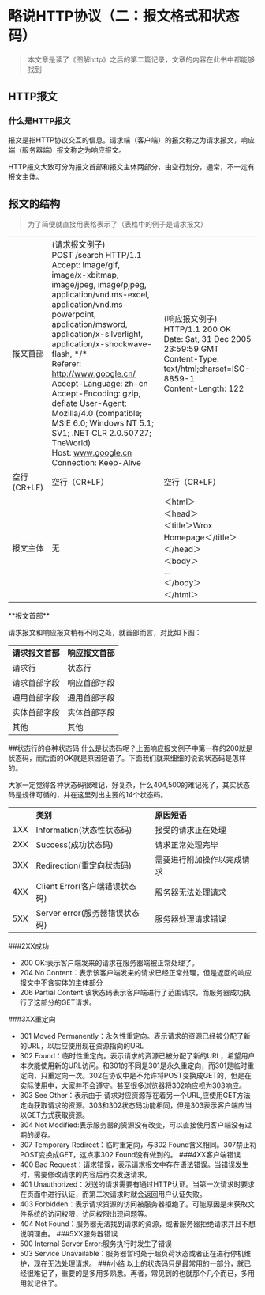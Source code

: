 # 略说HTTP协议（二：报文格式和状态码）
> 本文章是读了《图解http》之后的第二篇记录，文章的内容在此书中都能够找到

## HTTP报文
### 什么是HTTP报文
报文是指HTTP协议交互的信息。请求端（客户端）的报文称之为请求报文，响应端（服务器端）报文称之为响应报文。

HTTP报文大致可分为报文首部和报文主体两部分，由空行划分，通常，不一定有报文主体。

## 报文的结构
> 为了简便就直接用表格表示了（表格中的例子是请求报文）

<table cellspacing="0">
	<tr>
		<td>报文首部</td>
		<td>
			(请求报文例子)<br>
			POST /search HTTP/1.1<br>
			Accept: image/gif, image/x-xbitmap, image/jpeg, image/pjpeg, application/vnd.ms-excel, application/vnd.ms-powerpoint, 
			application/msword, application/x-silverlight, application/x-shockwave-flash, */*  <br>
			Referer: <a href="http://www.google.cn/">http://www.google.cn/</a>  
			Accept-Language: zh-cn  <br>
			Accept-Encoding: gzip, deflate  
			User-Agent: Mozilla/4.0 (compatible; MSIE 6.0; Windows NT 5.1; SV1; .NET CLR 2.0.50727; TheWorld)  <br>
			Host: <a href="http://www.google.cn">www.google.cn</a>  <br>
			Connection: Keep-Alive  
		</td>
		<td>
			(响应报文例子)<br>
			HTTP/1.1 200 OK<br>
			Date: Sat, 31 Dec 2005 23:59:59 GMT<br>
			Content-Type: text/html;charset=ISO-8859-1<br>
			Content-Length: 122
		</td>
	</tr>
	<tr>
		<td>空行(CR+LF)</td>
		<td>空行（CR+LF）</td>
		<td>空行（CR+LF）</td>
	</tr>
	<tr>
		<td>报文主体</td>
		<td>无</td>
		<td>
			＜html＞<br>
			＜head＞<br/>
			＜title＞Wrox Homepage＜/title＞<br>
			＜/head＞<br>
			＜body＞<br>
				...<br>
			＜/body＞<br>
			＜/html＞
		</td>
	</tr>
</table>
**报文首部**

请求报文和响应报文稍有不同之处，就首部而言，对比如下图：

<table cellspacing="0">
	<tr>
		<td><b>请求报文首部</b></td>
		<td><b>响应报文首部 </b></td>	
	</tr>
	<tr>
		<td>请求行</td>
		<td>状态行</td>
	</tr>
	<tr>
		<td>请求首部字段</td>
		<td>响应首部字段</td>
	</tr>
	<tr>
		<td>通用首部字段</td>
		<td>通用首部字段</td>
	</tr>
	<tr>
		<td>实体首部字段</td>
		<td>实体首部字段</td>
	</tr>
	<tr>
		<td>其他</td>
		<td>其他</td>
	</tr>
</table>

##状态行的各种状态码
什么是状态码呢？上面响应报文例子中第一样的200就是状态码，而后面的OK就是原因短语了。下面我们就来细细的说说状态码是怎样的。

大家一定觉得各种状态码很难记，好复杂，什么404,500的难记死了，其实状态码是规律可循的，并在这里列出主要的14个状态码。
<table cellspacing="0">
	<tr>
		<td></td>
		<td><b>类别</b></td>
		<td><b>原因短语</b></td>
	</tr>
	<tr>
		<td>1XX</td>
		<td>Information(状态性状态码)</td>
		<td>接受的请求正在处理</td>
	</tr>
	<tr>
		<td>2XX</td>
		<td>Success(成功状态码)</td>
		<td>请求正常处理完毕</td>
	</tr>
	<tr>
		<td>3XX</td>
		<td>Redirection(重定向状态码)</td>
		<td>需要进行附加操作以完成请求</td>
	</tr>
	<tr>
		<td>4XX</td>
		<td>Client Error(客户端错误状态码)</td>
		<td>服务器无法处理请求</td>
	</tr>
	<tr>
		<td>5XX</td>
		<td>Server error(服务器错误状态码)</td>
		<td>服务器处理请求错误</td>
	</tr>
</table>

###2XX成功
+ 200 OK:表示客户端发来的请求在服务器端被正常处理了。
+ 204 No Content：表示该客户端发来的请求已经正常处理，但是返回的响应报文中不含实体的主体部分
+ 206 Partial Content:该状态码表示客户端进行了范围请求，而服务器成功执行了这部分的GET请求。

###3XX重定向
+ 301 Moved Permanently：永久性重定向。表示请求的资源已经被分配了新的URL，以后应使用现在资源指向的URL
+ 302 Found：临时性重定向。表示请求的资源已被分配了新的URL，希望用户本次能使用新的URL访问。和301的不同是301是永久重定向，而301是临时重定向，只重定向一次。302在协议中是不允许将POST变换成GET的，但是在实际使用中，大家并不会遵守。甚至很多浏览器将302响应视为303响应。
+ 303 See Other：表示由于	请求对应资源存在着另一个URL,应使用GET方法定向获取请求的资源。303和302状态码功能相同，但是303表示客户端应当以GET方式获取资源。
+ 304 Not Modified:表示服务器的资源没有改变，可以直接使用客户端没有过期的缓存。
+ 307 Temporary Redirect：临时重定向，与302 Found含义相同。307禁止将POST变换成GET，这点事302 Found没有做到的。
###4XX客户端错误
+ 400 Bad Request：请求错误，表示请求报文中存在语法错误。当错误发生时，需要修改请求的内容后再次发送请求。
+ 401 Unauthorized：发送的请求需要有通过HTTP认证。当第一次请求时要求在页面中进行认证，而第二次请求时就会返回用户认证失败。
+ 403 Forbidden：表示请求资源的访问被服务器拒绝了。可能原因是未获取文件系统的访问权限，访问权限出现问题等。
+ 404 Not Found：服务器无法找到请求的资源，或者服务器拒绝请求并且不想说明理由。
###5XX服务器错误
+ 500 Internal Server Error:服务执行时发生了错误
+ 503 Service Unavailable：服务器暂时处于超负荷状态或者正在进行停机维护，现在无法处理请求。
###小结
以上的状态码只是最常用的一部分，就已经很难记了，重要的是多用多熟悉。再者，常见到的也就那个几个而已，多用用就记住了。